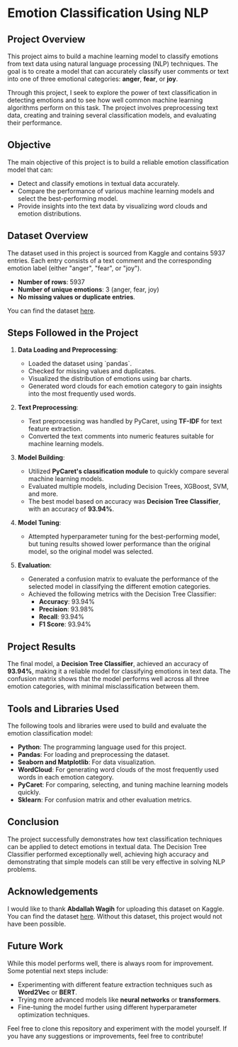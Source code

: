 # Emotion Classification Using NLP

## Project Overview
This project aims to build a machine learning model to classify emotions from text data using natural language processing (NLP) techniques. The goal is to create a model that can accurately classify user comments or text into one of three emotional categories: **anger**, **fear**, or **joy**.

Through this project, I seek to explore the power of text classification in detecting emotions and to see how well common machine learning algorithms perform on this task. The project involves preprocessing text data, creating and training several classification models, and evaluating their performance.

## Objective
The main objective of this project is to build a reliable emotion classification model that can:
- Detect and classify emotions in textual data accurately.
- Compare the performance of various machine learning models and select the best-performing model.
- Provide insights into the text data by visualizing word clouds and emotion distributions.

## Dataset Overview
The dataset used in this project is sourced from Kaggle and contains 5937 entries. Each entry consists of a text comment and the corresponding emotion label (either "anger", "fear", or "joy"). 

- **Number of rows**: 5937
- **Number of unique emotions**: 3 (anger, fear, joy)
- **No missing values or duplicate entries**.

You can find the dataset [here](https://www.kaggle.com/datasets/abdallahwagih/emotion-dataset/data).

## Steps Followed in the Project
1. **Data Loading and Preprocessing**:
   - Loaded the dataset using \`pandas\`.
   - Checked for missing values and duplicates.
   - Visualized the distribution of emotions using bar charts.
   - Generated word clouds for each emotion category to gain insights into the most frequently used words.

2. **Text Preprocessing**:
   - Text preprocessing was handled by PyCaret, using **TF-IDF** for text feature extraction.
   - Converted the text comments into numeric features suitable for machine learning models.

3. **Model Building**:
   - Utilized **PyCaret's classification module** to quickly compare several machine learning models.
   - Evaluated multiple models, including Decision Trees, XGBoost, SVM, and more.
   - The best model based on accuracy was **Decision Tree Classifier**, with an accuracy of **93.94%**.

4. **Model Tuning**:
   - Attempted hyperparameter tuning for the best-performing model, but tuning results showed lower performance than the original model, so the original model was selected.

5. **Evaluation**:
   - Generated a confusion matrix to evaluate the performance of the selected model in classifying the different emotion categories.
   - Achieved the following metrics with the Decision Tree Classifier:
     - **Accuracy**: 93.94%
     - **Precision**: 93.98%
     - **Recall**: 93.94%
     - **F1 Score**: 93.94%

## Project Results
The final model, a **Decision Tree Classifier**, achieved an accuracy of **93.94%**, making it a reliable model for classifying emotions in text data. The confusion matrix shows that the model performs well across all three emotion categories, with minimal misclassification between them.

## Tools and Libraries Used
The following tools and libraries were used to build and evaluate the emotion classification model:
- **Python**: The programming language used for this project.
- **Pandas**: For loading and preprocessing the dataset.
- **Seaborn and Matplotlib**: For data visualization.
- **WordCloud**: For generating word clouds of the most frequently used words in each emotion category.
- **PyCaret**: For comparing, selecting, and tuning machine learning models quickly.
- **Sklearn**: For confusion matrix and other evaluation metrics.

## Conclusion
The project successfully demonstrates how text classification techniques can be applied to detect emotions in textual data. The Decision Tree Classifier performed exceptionally well, achieving high accuracy and demonstrating that simple models can still be very effective in solving NLP problems.

## Acknowledgements
I would like to thank **Abdallah Wagih** for uploading this dataset on Kaggle. You can find the dataset [here](https://www.kaggle.com/datasets/abdallahwagih/emotion-dataset/data). Without this dataset, this project would not have been possible.

## Future Work
While this model performs well, there is always room for improvement. Some potential next steps include:
- Experimenting with different feature extraction techniques such as **Word2Vec** or **BERT**.
- Trying more advanced models like **neural networks** or **transformers**.
- Fine-tuning the model further using different hyperparameter optimization techniques.

Feel free to clone this repository and experiment with the model yourself. If you have any suggestions or improvements, feel free to contribute!
